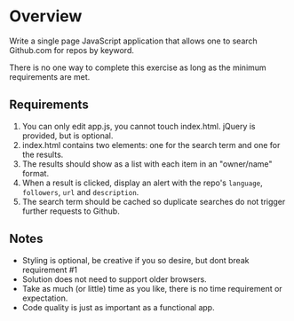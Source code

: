 # Overview #

Write a single page JavaScript application that allows one to search Github.com for repos by keyword.

There is no one way to complete this exercise as long as the minimum requirements are met.

## Requirements ##

1. You can only edit app.js, you cannot touch index.html. jQuery is provided, but is optional.
2. index.html contains two elements: one for the search term and one for the results.
3. The results should show as a list with each item in an "owner/name" format.
4. When a result is clicked, display an alert with the repo's `language`, `followers`, `url` and `description`.
5. The search term should be cached so duplicate searches do not trigger further requests to Github. 

## Notes ##
- Styling is optional, be creative if you so desire, but dont break requirement #1
- Solution does not need to support older browsers.
- Take as much (or little) time as you like, there is no time requirement or expectation.
- Code quality is just as important as a functional app.